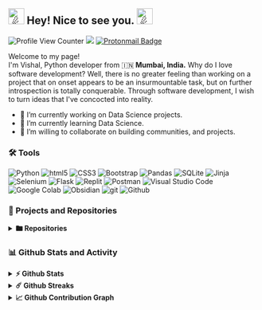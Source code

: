 <h2><picture>
  <source srcset="https://fonts.gstatic.com/s/e/notoemoji/latest/2604_fe0f/512.webp" type="image/webp"/>
  <img src="https://fonts.gstatic.com/s/e/notoemoji/latest/2604_fe0f/512.gif" alt="☄" width="32" height="32" />
</picture>Hey! Nice to see you.<picture>
  <source srcset="https://fonts.gstatic.com/s/e/notoemoji/latest/2604_fe0f/512.webp" type="image/webp" />
  <img src="https://fonts.gstatic.com/s/e/notoemoji/latest/2604_fe0f/512.gif" alt="☄" width="32" height="32" />
</picture></h2>

![Profile View Counter](https://komarev.com/ghpvc/?username=granduekoe&style=flat-square&color=blueviolet)
![](https://dcbadge.vercel.app/api/shield/1157897812491649074?style=flat-square&theme=discord-inverted)
[![Protonmail Badge](https://img.shields.io/badge/-Protonmail-8a90c7?style=flat-square&logo=Protonmail&logoColor=#505264&link=mailto:mailme.Vishal@proton.me)](mailto:mailme.Vishal@proton.me)

<p>
  Welcome to my page! </br> I'm Vishal, Python developer from  🇮🇳<b> Mumbai, India.</b> Why do I love software development? Well, there is no greater feeling than working on a project that on onset appears to be an insurmountable task, but on further introspection is totally conquerable. Through software development, I wish to turn ideas that I've concocted into reality.
</p>

- 🔭 I’m currently working on Data Science projects.
- 🌱 I’m currently learning Data Science.
- 👯 I’m willing to collaborate on building communities, and projects.


### 🛠️ Tools

<p>
  <img alt="Python" src="https://img.shields.io/badge/-Python-ffde57?style=flat-square&logo=python&logoColor=#4584b6" />
  <img alt="html5" src="https://img.shields.io/badge/-HTML5-e34f26?style=flat-square&logo=html5&logoColor=white" />
  <img alt="CSS3" src="https://img.shields.io/badge/-CSS3-264de4?style=flat-square&logo=css3&logoColor=white" />
  <img alt="Bootstrap" src="https://img.shields.io/badge/-Bootstrap-59287a?style=flat-square&logo=bootstrap&logoColor=white" />
  <img alt="Pandas" src="https://img.shields.io/badge/-Pandas-4848b6?style=flat-square&logo=pandas&logoColor=white" />
  <img alt="SQLite" src="https://img.shields.io/badge/-SQLite-7099f7?style=flat-square&logo=sqlite&logoColor=white" />
  <img alt="Jinja" src="https://img.shields.io/badge/-Jinja-3D0C11?style=flat-square&logo=jinja&logoColor=white" />
  <img alt="Selenium" src="https://img.shields.io/badge/Selenium-16FF00?style=flat-square&logo=selenium&logoColor=white" />
  <img alt="Flask" src="https://img.shields.io/badge/-Flask-08abaa?style=flat-square&logo=flask&logoColor=white" />
  <img alt="Replit" src="https://img.shields.io/badge/-Replit-CD5C08?style=flat-square&logo=replit&logoColor=white" />
  <img alt="Postman" src="https://img.shields.io/badge/-Postman-fb7505?style=flat-square&logo=postman&logoColor=white" />
  <img alt="Visual Studio Code" src="https://img.shields.io/badge/-Visual%20Studio%20Code-0078d7?style=flat-square&logo=visualstudiocode&logoColor=white" />
  <img alt="Google Colab" src="https://img.shields.io/badge/Google%20Colab-ed750a?style=flat-square&logo=googlecolab&logoColor=white" />
  <img alt="Obsidian" src="https://img.shields.io/badge/Obsidian-7E1DFB?style=flat-square&logo=obsidian&logoColor=white" />
  <img alt="git" src="https://img.shields.io/badge/-Git-f34f29?style=flat-square&logo=git&logoColor=white" />
  <img alt="Github" src="https://img.shields.io/badge/-Github-14232c?style=flat-square&logo=github&logoColor=white" />
</p>


### 📘 Projects and Repositories

<!-- Repo info cards - https://github.com/anuraghazra/github-readme-stats -->
  <!-- Small repo cards (fork) - https://github.com/DenverCoder1/github-readme-stats -->
  <details>	
  <summary><b> 🖿 Repositories </b></summary>

  <br />
   <p align="left">
    <a href="https://github.com/grandeurkoe/data-structures-and-algorithms"><img height="140px" src="https://denvercoder1-github-readme-stats.vercel.app/api/pin/?username=grandeurkoe&repo=data-structures-and-algorithms&theme=react&bg_color=1F222E&title_color=F85D7F&hide_border=true&icon_color=F8D866&show_icons=false" alt="data-structures-and-algorithms"></a>
    <a href="https://github.com/grandeurkoe/100-days-of-code-the-complete-python-pro-bootcamp"><img height="140px" src="https://denvercoder1-github-readme-stats.vercel.app/api/pin/?username=grandeurkoe&repo=100-days-of-code-the-complete-python-pro-bootcamp&theme=react&bg_color=1F222E&title_color=F85D7F&hide_border=true&icon_color=F8D866&show_icons=false" alt="100-days-of-code-the-complete-python-pro-bootcamp"></a>
  </p>
</details>


### 📊 Github Stats and Activity

<details>	
  <summary><b>⚡ Github Stats</b></summary>

  <br />
 <a href="https://github.com/anuraghazra/github-readme-stats"><img alt="grandeurkoe's Github Stats" src="https://denvercoder1-github-readme-stats.vercel.app/api/?username=grandeurkoe&show_icons=true&include_all_commits=true&count_private=true&theme=react&hide_border=true&bg_color=1F222E&title_color=F85D7F&icon_color=F8D866" height="180px"/></a>  
</details>

<details>	
  <summary><b>☄️ Github Streaks</b></summary>

  <br />
   <p>
    <a href="https://github.com/DenverCoder1/github-readme-streak-stats">
      <img title="🔥 Get streak stats for your profile at git.io/streak-stats" alt="grandeurkoe's streak" src="https://streak-stats.demolab.com/?user=grandeurkoe&theme=monokai-metallian&hide_border=true" height="180px"/>
    </a>
   </p> 
</details>

<details>	
  <summary><b>📈 Github Contribution Graph</b></summary>

  <br />
   <p>
    <a href="https://github.com/ashutosh00710/github-readme-activity-graph">
      <img alt="grandeurkoe's Activity Graph" src="https://github-readme-activity-graph.vercel.app/graph/?username=grandeurkoe&bg_color=1F222E&color=F8D866&line=F85D7F&point=FFFFFF&hide_border=true" height="300px"/>
    </a>
   </p> 
</details>
